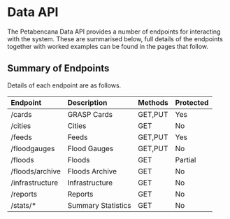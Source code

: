 # Data API

The Petabencana Data API provides a number of endpoints for interacting with the system.  These are summarised below, full details of the endpoints together with worked examples can be found in the pages that follow.

## Summary of Endpoints

Details of each endpoint are as follows.

| Endpoint | Description | Methods | Protected |
| :--- | :--- | :--- | :--- |
| /cards | GRASP Cards | GET,PUT | Yes |
| /cities | Cities | GET | No |
| /feeds | Feeds | GET,PUT | Yes |
| /floodgauges | Flood Gauges | GET,PUT | No |
| /floods | Floods | GET | Partial |
| /floods/archive | Floods Archive | GET | No |
| /infrastructure | Infrastructure | GET | No |
| /reports | Reports | GET | No |
| /stats/\* | Summary Statistics | GET | No |



